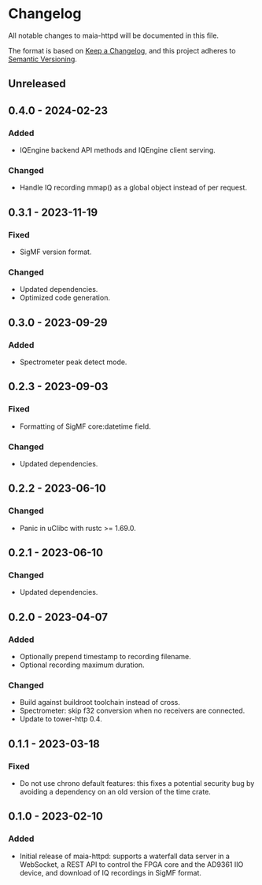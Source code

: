 # Changelog

All notable changes to maia-httpd will be documented in this file.

The format is based on [Keep a Changelog](https://keepachangelog.com/en/1.0.0/),
and this project adheres to [Semantic Versioning](https://semver.org/spec/v2.0.0.html).

## Unreleased

## 0.4.0 - 2024-02-23

### Added

- IQEngine backend API methods and IQEngine client serving.

### Changed

- Handle IQ recording mmap() as a global object instead of per request.

## 0.3.1 - 2023-11-19

### Fixed

- SigMF version format.

### Changed

- Updated dependencies.
- Optimized code generation.

## 0.3.0 - 2023-09-29

### Added

- Spectrometer peak detect mode.

## 0.2.3 - 2023-09-03

### Fixed

- Formatting of SigMF core:datetime field.

### Changed

- Updated dependencies.

## 0.2.2 - 2023-06-10

### Changed

- Panic in uClibc with rustc >= 1.69.0.

## 0.2.1 - 2023-06-10

### Changed

- Updated dependencies.

## 0.2.0 - 2023-04-07

### Added

- Optionally prepend timestamp to recording filename.
- Optional recording maximum duration.

### Changed

- Build against buildroot toolchain instead of cross.
- Spectrometer: skip f32 conversion when no receivers are connected.
- Update to tower-http 0.4.

## 0.1.1 - 2023-03-18

### Fixed

- Do not use chrono default features: this fixes a potential security bug by
  avoiding a dependency on an old version of the time crate.

## 0.1.0 - 2023-02-10

### Added

- Initial release of maia-httpd: supports a waterfall data server in a
  WebSocket, a REST API to control the FPGA core and the AD9361 IIO device, and
  download of IQ recordings in SigMF format.

